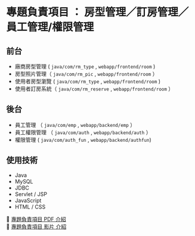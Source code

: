 # 專題負責項目 ： 房型管理／訂房管理／員工管理/權限管理

## 前台
- 廠商房型管理 ( `java/com/rm_type` , `webapp/frontend/room` )
- 房型照片管理（ `java/com/rm_pic` , `webapp/frontend/room` ）
- 使用者房型瀏覽 ( `java/com/rm_type` , `webapp/frontend/room` )
- 使用者訂房系統（ `java/com/rm_reserve` , `webapp/frontend/room` ）

## 後台
- 員工管理 （ `java/com/emp` , `webapp/backend/emp` ）
- 員工權限管理 （ `java/com/auth` , `webapp/backend/auth` ）
- 權限管理 ( `java/com/auth_fun` , `webapp/backend/authfun`)

## 使用技術
- Java
- MySQL
- JDBC
- Servlet / JSP
- JavaScript
- HTML / CSS

:pushpin:  [專題負責項目 PDF 介紹](https://drive.google.com/file/d/1Hi76ELpkAVJ6ubyuMBKfOqj_Ve1Mimsi/view?usp=sharing) <br>
:pushpin:  [專題負責項目 影片 介紹](https://drive.google.com/file/d/17w8SOFgF_BXpjXmR0rJoZwChmtDP-FXQ/view?usp=sharing)

